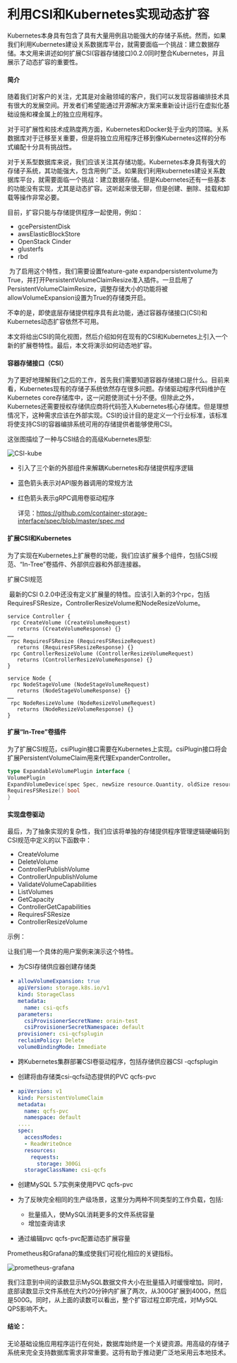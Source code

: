 # 利用CSI和Kubernetes实现动态扩容

​	Kubernetes本身具有包含了具有大量用例且功能强大的存储子系统。然而，如果我们利用Kubernetes建设关系数据库平台，就需要面临一个挑战：建立数据存储。本文用来讲述如何扩展CSI(容器存储接口)0.2.0同时整合Kubernetes，并且展示了动态扩容的重要性。

#### 简介

​	随着我们对客户的关注，尤其是对金融领域的客户，我们可以发现容器编排技术具有很大的发展空间。开发者们希望能通过开源解决方案来重新设计运行在虚拟化基础设施和裸金属上的独立应用程序。

​	对于可扩展性和技术成熟度两方面，Kubernetes和Docker处于业内的顶端。关系数据库对于迁移至关重要，但是将独立应用程序迁移到像Kubernetes这样的分布式编配十分具有挑战性。

​	对于关系型数据库来说，我们应该关注其存储功能。Kubernetes本身具有强大的存储子系统，其功能强大，包含用例广泛。如果我们利用kubernetes建设关系数据库平台，就需要面临一个挑战：建立数据存储。但是Kubernetes还有一些基本的功能没有实现，尤其是动态扩容。这听起来很无聊，但是创建、删除、挂载和卸载等操作非常必要。

目前，扩容只能与存储提供程序一起使用，例如：

- gcePersistentDisk
- awsElasticBlockStore
- OpenStack Cinder
- glusterfs
- rbd

​        为了启用这个特性，我们需要设置feature-gate expandpersistentvolume为True，并打开PersistentVolumeClaimResize准入插件。一旦启用了PersistentVolumeClaimResize，调整存储大小的功能将被allowVolumeExpansion设置为True的存储类开启。

​	不幸的是，即使底层存储提供程序具有此功能，通过容器存储接口(CSI)和Kubernetes动态扩容依然不可用。

​	本文将给出CSI的简化视图，然后介绍如何在现有的CSI和Kubernetes上引入一个新的扩展卷特性。最后，本文将演示如何动态地扩容。

#### 容器存储接口（CSI）

​	为了更好地理解我们之后的工作，首先我们需要知道容器存储接口是什么。目前来看，Kubernetes现有的存储子系统依然存在很多问题。存储驱动程序代码维护在Kubernetes core存储库中，这一问题使测试十分不便。但除此之外，Kubernetes还需要授权存储供应商将代码签入Kubernetes核心存储库。但是理想情况下，这种需求应该在外部实现。CSI的设计目的是定义一个行业标准，该标准将使支持CSI的容器编排系统可用的存储提供者能够使用CSI。

这张图描绘了一种与CSI结合的高级Kubernetes原型:



![CSI-kube](https://raw.githubusercontent.com/caas-one/news.caas.one/master/translation/images/CSI-kube.png)



- 引入了三个新的外部组件来解耦Kubernetes和存储提供程序逻辑
- 蓝色箭头表示对API服务器调用的常规方法
- 红色箭头表示gRPC调用卷驱动程序

   详见：<https://github.com/container-storage-interface/spec/blob/master/spec.md>



#### 扩展CSI和Kubernetes

​	为了实现在Kubernetes上扩展卷的功能，我们应该扩展多个组件，包括CSI规范、“In-Tree”卷插件、外部供应器和外部连接器。

扩展CSI规范

​	最新的CSI 0.2.0中还没有定义扩展量的特性。应该引入新的3个rpc，包括RequiresFSResize，ControllerResizeVolume和NodeResizeVolume。

```
service Controller {
 rpc CreateVolume (CreateVolumeRequest)
   returns (CreateVolumeResponse) {}
……
 rpc RequiresFSResize (RequiresFSResizeRequest)
   returns (RequiresFSResizeResponse) {}
 rpc ControllerResizeVolume (ControllerResizeVolumeRequest)
   returns (ControllerResizeVolumeResponse) {}
}

service Node {
 rpc NodeStageVolume (NodeStageVolumeRequest)
   returns (NodeStageVolumeResponse) {}
……
 rpc NodeResizeVolume (NodeResizeVolumeRequest)
   returns (NodeResizeVolumeResponse) {}
}
```

#### 扩展“In-Tree”卷插件

​	为了扩展CSI规范，csiPlugin接口需要在Kubernetes上实现。csiPlugin接口将会扩展PersistentVolumeClaim用来代理ExpanderController。

```go
type ExpandableVolumePlugin interface {
VolumePlugin
ExpandVolumeDevice(spec Spec, newSize resource.Quantity, oldSize resource.Quantity) (resource.Quantity, error)
RequiresFSResize() bool
}
```

#### 实现盘卷驱动

最后，为了抽象实现的复杂性，我们应该将单独的存储提供程序管理逻辑硬编码到CSI规范中定义的以下函数中：

- CreateVolume
- DeleteVolume
- ControllerPublishVolume
- ControllerUnpublishVolume
- ValidateVolumeCapabilities
- ListVolumes
- GetCapacity
- ControllerGetCapabilities
- RequiresFSResize
- ControllerResizeVolume

示例：

让我们用一个具体的用户案例来演示这个特性。

- 为CSI存储供应器创建存储类

- ```yaml
  allowVolumeExpansion: true
  apiVersion: storage.k8s.io/v1
  kind: StorageClass
  metadata:
    name: csi-qcfs
  parameters:
    csiProvisionerSecretName: orain-test
    csiProvisionerSecretNamespace: default
  provisioner: csi-qcfsplugin
  reclaimPolicy: Delete
  volumeBindingMode: Immediate
  ```

- 跨Kubernetes集群部署CSI卷驱动程序，包括存储供应器CSI -qcfsplugin

- 创建将由存储类csi-qcfs动态提供的PVC qcfs-pvc

- ```yaml
  apiVersion: v1
  kind: PersistentVolumeClaim
  metadata:
    name: qcfs-pvc
    namespace: default
  ....
  spec:
    accessModes:
    - ReadWriteOnce
    resources:
      requests:
        storage: 300Gi
    storageClassName: csi-qcfs
  ```

- 创建MySQL 5.7实例来使用PVC qcfs-pvc

- 为了反映完全相同的生产级场景，这里分为两种不同类型的工作负载，包括:

  - 批量插入，使MySQL消耗更多的文件系统容量
  - 增加查询请求

- 通过编辑pvc qcfs-pvc配置动态扩展容量

 Prometheus和Grafana的集成使我们可视化相应的关键指标。

![prometheus-grafana](https://raw.githubusercontent.com/caas-one/news.caas.one/master/translation/images/prometheus-grafana.png)

​	我们注意到中间的读数显示MySQL数据文件大小在批量插入时缓慢增加。同时，底部读数显示文件系统在大约20分钟内扩展了两次，从300G扩展到400G，然后是500G。同时，从上面的读数可以看出，整个扩容过程立即完成，对MySQL QPS影响不大。

#### 结论：

​	无论基础设施应用程序运行在何处，数据库始终是一个关键资源。用高级的存储子系统来完全支持数据库需求非常重要。这将有助于推动更广泛地采用云本地技术。
